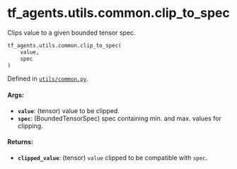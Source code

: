 <div itemscope itemtype="http://developers.google.com/ReferenceObject">
<meta itemprop="name" content="tf_agents.utils.common.clip_to_spec" />
<meta itemprop="path" content="Stable" />
</div>

# tf_agents.utils.common.clip_to_spec

Clips value to a given bounded tensor spec.

``` python
tf_agents.utils.common.clip_to_spec(
    value,
    spec
)
```



Defined in [`utils/common.py`](https://github.com/tensorflow/agents/tree/master/tf_agents/utils/common.py).

<!-- Placeholder for "Used in" -->

#### Args:

* <b>`value`</b>: (tensor) value to be clipped.
* <b>`spec`</b>: (BoundedTensorSpec) spec containing min. and max. values for clipping.

#### Returns:

* <b>`clipped_value`</b>: (tensor) `value` clipped to be compatible with `spec`.